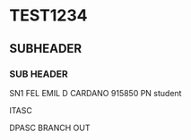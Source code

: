 # TEST1234
## SUBHEADER
### SUB HEADER
SN1 FEL EMIL D CARDANO 915850 PN
student


ITASC

DPASC
BRANCH OUT